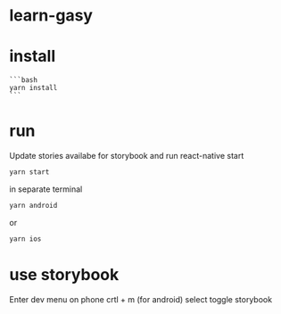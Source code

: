 # learn-gasy


# install

    ```bash
    yarn install
    ```



# run

Update stories availabe for storybook and run react-native start

```bash
yarn start
```

in separate terminal

```bash
yarn android
```

or 

```bash
yarn ios
```

# use storybook

Enter dev menu on phone crtl + m (for android) select toggle storybook